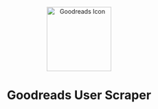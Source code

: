 <p align="center"><img alt="Goodreads Icon" width="150" src="https://raw.githubusercontent.com/YashTotale/goodreads-user-scraper/main/static/goodreads-icon.png"></img></p>

<h1 align="center">Goodreads User Scraper</h1>
